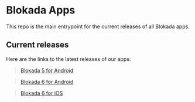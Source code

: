 # Blokada Apps

This repo is the main entrypoint for the current releases of all Blokada apps.

## Current releases

Here are the links to the latest releases of our apps:

> [Blokada 5 for Android](https://github.com/blokadaorg/five-android/releases)

> [Blokada 6 for Android](https://go.blokada.org/play_cloud)

> [Blokada 6 for iOS](https://go.blokada.org/appstore)
